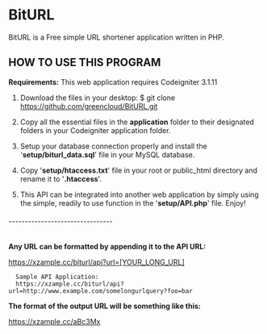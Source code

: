 # BitURL
BitURL is a Free simple URL shortener application written in PHP.

## HOW TO USE THIS PROGRAM

**Requirements:** This web application requires Codeigniter 3.1.11

1. Download the files in your desktop: $ git clone https://github.com/greencloud/BitURL.git

2. Copy all the essential files in the **application** folder
   to their designated folders in your Codeigniter application
   folder.

3. Setup your database connection properly and install the
   '**setup/biturl_data.sql**' file in your MySQL database.

4. Copy '**setup/htaccess.txt**' file in your root or public_html
   directory and rename it to '**.htaccess**'.

5. This API can be integrated into another web application by
   simply using the simple, readily to use function in the
   '**setup/API.php**' file. Enjoy!

###### --------------------------------

**Any URL can be formatted by appending it to the API URL:**

https://xzample.cc/biturl/api?url=[YOUR_LONG_URL]

      Sample API Application:
      https://xzample.cc/biturl/api?url=http://www.example.com/somelongurlquery?foo=bar

**The format of the output URL will be something like this:**

https://xzample.cc/aBc3Mx
